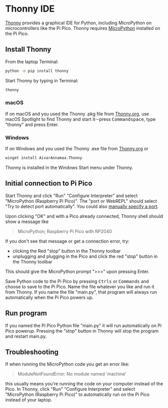 # Thonny IDE

[Thonny](https://projects.raspberrypi.org/en/projects/getting-started-with-the-pico/)
provides a graphical IDE for Python, including MicroPython on microcontrollers like the Pi Pico.
Thonny requires
[MicroPython](./micropython.md)
installed on the Pi Pico.

## Install Thonny

From the laptop Terminal:

```sh
python -m pip install thonny
```

Start Thonny by typing in Terminal:

```sh
thonny
```

### macOS

If on macOS and you used the Thonny .pkg file from
[Thonny.org](https://thonny.org/),
use macOS Spotlight to find Thonny and start it--press <kbd>Command</kbd><kbd>space</kbd>, type "thonny" and press Enter.

### Windows

If on Windows and you used the Thonny .exe file from
[Thonny.org](https://thonny.org/)
or

```sh
winget install AivarAnnamaa.Thonny
```

Thonny is installed in the Windows Start menu under Thonny.

## Initial connection to Pi Pico

Start Thonny and click "Run" "Configure Interpreter" and select "MicroPython (Raspberry Pi Pico)".
The "port or WebREPL" should select "Try to detect port automatically".
You could also
[manually specify a port](./console.md).

Upon clicking "OK" and with a Pico already connected, Thonny shell should show a message like

> MicroPython; Raspberry Pi Pico with RP2040

If you don't see that message or get a connection error, try:

* clicking the Red "stop" button in the Thonny toolbar
* unplugging and plugging in the Pico and click the red "stop" button in the Thonny toolbar

This should give the MicroPython prompt ">>>" upon pressing Enter.

Save Python code to the Pi Pico by pressing <kbd>Ctrl</kbd><kbd>s</kbd> or <kbd>Command</kbd><kbd>s</kbd> and choose to save to the Pi Pico.
Name the file whatever you like and run it from Thonny.
If you name the file "main.py", that program will always run automatically when the Pi Pico powers up.

## Run program

If you named the Pi Pico Python file "main.py" it will run automatically on Pi Pico powerup.
Pressing the "stop" button in Thonny will stop the program and restart main.py.

## Troubleshooting

If when running the MicroPython code you get an error like:

> ModuleNotFoundError: No module named 'machine'

this usually means you're running the code on your computer instead of the Pico.
In Thonny, click "Run" "Configure Interpreter" and select "MicroPython (Raspberry Pi Pico)" to automatically run on the Pi Pico instead of your laptop.
